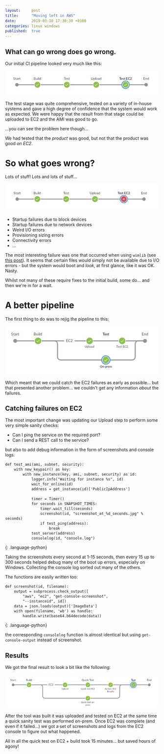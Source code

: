 ```yaml
---
layout:     post
title:      "Moving left in AWS"
date:       2019-03-10 17:30:30 +0100
categories: linux windows
published:  true
---
```


## What can go wrong does go wrong.

Our initial CI pipeline looked very much like this:

![Pipeline](/assets/pipeline.jpg)

The test stage was quite comprehensive, tested on a variety of in-house systems and gave a
high degree of confidence that the system would work as expected. We were happy that the
result from that stage could be uploaded to EC2 and the AMI was good to go.

...you can see the problem here though...

We had tested that the _product_ was good, but not that the product was good _on EC2_.

# So what goes wrong?

Lots of stuff! Lots and lots of stuff...

![Failure](/assets/failure.jpg)

* Startup failures due to block devices
* Startup failures due to network devices
* Weird I/O errors
* Provisioning sizing errors
* Connectivity errors
* ...

The most interesting failure was one that occurred when using `wimlib`
(see [this post](/linux/windows/2019/01/12/windows-pe-isos-on-linux.html)). It seems
that certain files would simply not be available due to I/O errors - but the system would
boot and _look_, at first glance, like it was OK. Nasty.

Whilst not many of these require fixes to the initial build, some do... and then we're in for a wait.

# A better pipeline

The first thing to do was to rejig the pipeline to this:

![Better](/assets/better.jpg)

Which meant that we could catch the EC2 failures as early as possible... but that presented another
problem... we couldn't get any information _about_ the failures.

## Catching failures on EC2

The most important change was updating our Upload step to perform some very simple sanity checks:

* Can I ping the service on the required port?
* Can I send a REST call to the service?

but also to add debug information in the form of screenshots and console logs.

~~~
def test_ami(ami, subnet, security):
    with new_keypair() as key:
        with new_instance(key, ami, subnet, security) as id:
            logger.info("Waiting for instance %s", id)
            wait_for_online(id)
            address = get_instance(id)['PublicIpAddress']
            
            timer = Timer() 
            for seconds in SNAPSHOT_TIMES:
                timer.wait_till(seconds)
                screenshot(id, "screenshot_at_%d_seconds.jpg" % seconds)
                if test_ping(address):
                    break
            test_server(address)
            consolelog(id, "console.log")
~~~
{: .language-python}

Taking the screenshots every second at 1-15 seconds, then every 15 up to 300 seconds helped
debug many of the boot up errors, especially on Windows. Collecting the console log sorted
out many of the others.

The functions are easily written too:

~~~
def screenshot(id, filename):
    output = subprocess.check_output([
        "aws", "ec2", "get-console-screenshot",
        "--instanceid", id])
    data = json.loads(output)['ImageData']
    with open(filename, 'wb') as handle:
        handle.write(base64.b64decode(data))
~~~
{: .language-python}

the corresponding `consolelog` function is almost identical but using `get-console-output` instead
of screenshot.

## Results

We got the final result to look a bit like the following:

![Final result](/assets/final.jpg)

After the tool was built it was uploaded and tested on EC2 at the same time a quick
sanity test was performed on-prem. Once EC2 was complete (and even if it failed...)
we got a set of screenshots and logs from the EC2 console to figure out what happened.

All in all the quick test on EC2 + build took 15 minutes... but saved hours of agony!
